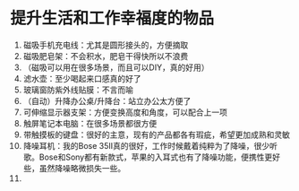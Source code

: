 # 提升生活和工作幸福度的物品



1. 磁吸手机充电线：尤其是圆形接头的，方便摘取
2. 磁吸肥皂架：不会积水，肥皂干得快所以不浪费
3. （磁吸可以用在很多场景，而且可以DIY，真的好用）
4. 滤水壶：至少喝起来口感真的好了
5. 玻璃窗防紫外线贴膜：不言而喻
6. （自动）升降办公桌/升降台：站立办公太方便了
7. 可伸缩显示器支架：方便变换高度和角度，可以配合上一项
8. 触屏笔记本电脑：在很多场景都很方便
9. 带触摸板的键盘：很好的主意，现有的产品都各有瑕疵，希望更加成熟和灵敏
10. 降噪耳机：我的Bose 35II真的很好，工作时候戴着纯粹为了降噪，很少听歌。Bose和Sony都有新款式，苹果的入耳式也有了降噪功能，便携性更好些，虽然降噪略微损失一些。
11. 
